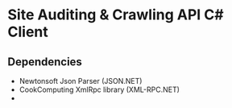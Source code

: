 # Site Auditing & Crawling API C# Client
## Dependencies
* Newtonsoft Json Parser (JSON.NET)
* CookComputing XmlRpc library (XML-RPC.NET)
* 
